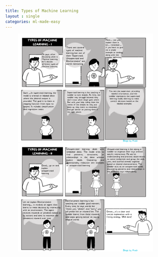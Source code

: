 ```yaml
---
title: Types of Machine Learning
layout : single
categories: ml-made-easy
---
```


<div class="container">
  <div class="row justify-content-center">
    <div class="col-md-8">
      <figure class="text-center">
        <img src="/assets/images/TypesOfML-I.png" class="img-fluid">
        <img src="/assets/images/TypesOfML-II.png" class="img-fluid">
      </figure>
    </div>
  </div>
</div>
